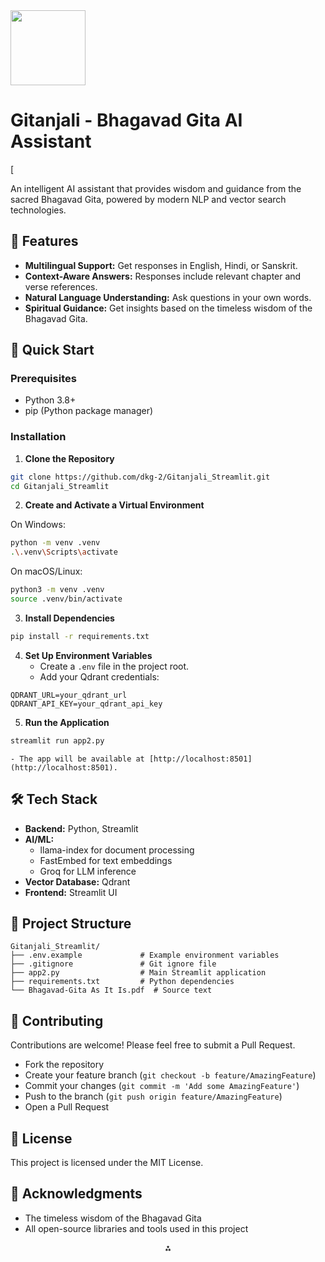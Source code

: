 <img src="https://r2cdn.perplexity.ai/pplx-full-logo-primary-dark%402x.png" class="logo" width="120"/>

# Gitanjali - Bhagavad Gita AI Assistant

[

An intelligent AI assistant that provides wisdom and guidance from the sacred Bhagavad Gita, powered by modern NLP and vector search technologies.

## 🌟 Features

- **Multilingual Support:** Get responses in English, Hindi, or Sanskrit.
- **Context-Aware Answers:** Responses include relevant chapter and verse references.
- **Natural Language Understanding:** Ask questions in your own words.
- **Spiritual Guidance:** Get insights based on the timeless wisdom of the Bhagavad Gita.


## 🚀 Quick Start

### Prerequisites

- Python 3.8+
- pip (Python package manager)


### Installation

1. **Clone the Repository**

```bash
git clone https://github.com/dkg-2/Gitanjali_Streamlit.git
cd Gitanjali_Streamlit
```

2. **Create and Activate a Virtual Environment**

On Windows:

```bash
python -m venv .venv
.\.venv\Scripts\activate
```

On macOS/Linux:

```bash
python3 -m venv .venv
source .venv/bin/activate
```

3. **Install Dependencies**

```bash
pip install -r requirements.txt
```

4. **Set Up Environment Variables**
    - Create a `.env` file in the project root.
    - Add your Qdrant credentials:

```
QDRANT_URL=your_qdrant_url
QDRANT_API_KEY=your_qdrant_api_key
```

5. **Run the Application**

```bash
streamlit run app2.py
```

    - The app will be available at [http://localhost:8501](http://localhost:8501).

## 🛠️ Tech Stack

- **Backend:** Python, Streamlit
- **AI/ML:**
    - llama-index for document processing
    - FastEmbed for text embeddings
    - Groq for LLM inference
- **Vector Database:** Qdrant
- **Frontend:** Streamlit UI


## 📂 Project Structure

```
Gitanjali_Streamlit/
├── .env.example             # Example environment variables
├── .gitignore               # Git ignore file
├── app2.py                  # Main Streamlit application
├── requirements.txt         # Python dependencies
└── Bhagavad-Gita As It Is.pdf  # Source text
```


## 🤝 Contributing

Contributions are welcome! Please feel free to submit a Pull Request.

- Fork the repository
- Create your feature branch (`git checkout -b feature/AmazingFeature`)
- Commit your changes (`git commit -m 'Add some AmazingFeature'`)
- Push to the branch (`git push origin feature/AmazingFeature`)
- Open a Pull Request


## 📜 License

This project is licensed under the MIT License.

## 🙏 Acknowledgments

- The timeless wisdom of the Bhagavad Gita
- All open-source libraries and tools used in this project

<div style="text-align: center">⁂</div>

[^1]: https://static.streamlit.io/badges/streamlit_badge_black_white.svg

[^2]: https://streamlit.io

